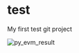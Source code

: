 # test
My first test git project

![py_evm_result](https://user-images.githubusercontent.com/16549786/147257284-fa3aedd5-cb20-48da-af01-ffbe8e5a8429.png)
